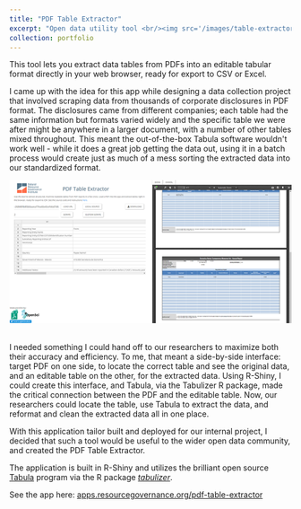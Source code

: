 ```yaml
---
title: "PDF Table Extractor"
excerpt: "Open data utility tool <br/><img src='/images/table-extractor-1.png'>"
collection: portfolio
---
```




This tool lets you extract data tables from PDFs into an editable tabular format directly in your web browser, ready for export to CSV or Excel.

I came up with the idea for this app while designing a data collection project that involved scraping data from thousands of corporate disclosures in PDF format. The disclosures came from different companies; 
each table had the same information but formats varied widely and the specific table we were after might be anywhere in a larger document, with a number of other tables mixed throughout. This meant the out-of-the-box Tabula
software wouldn't work well - while it does a great job getting the data out, using it in a batch process would create just as much of a mess sorting the extracted data into our standardized format.

<div style="text-align:center"><img src="/images/table-extractor-1.png" /></div>
<br>

I needed something I could hand off to our researchers to maximize both their accuracy and efficiency. To me, that meant a side-by-side interface: target PDF on one side, to locate the correct table and see the original data,
and an editable table on the other, for the extracted data. Using R-Shiny, I could create this interface, and Tabula, via the Tabulizer R package, made the critical connection between the PDF and 
the editable table. Now, our researchers could locate the table, use Tabula to extract the data, and reformat and clean the extracted data all in one place.

With this application tailor built and deployed for our internal project, I decided that such a tool would be useful to the wider open data community, and created the PDF Table Extractor.

The application is built in R-Shiny and utilizes the brilliant open source [Tabula](https://tabula.technology/) program via the R package [*tabulizer*](https://github.com/ropensci/tabulizer).

See the app here: [apps.resourcegovernance.org/pdf-table-extractor](https://apps.resourcegovernance.org/pdf-table-extractor)



